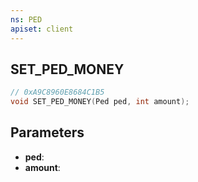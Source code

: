```yaml
---
ns: PED
apiset: client
---
```

## SET_PED_MONEY

```c
// 0xA9C8960E8684C1B5
void SET_PED_MONEY(Ped ped, int amount);
```


## Parameters
* **ped**:
* **amount**: